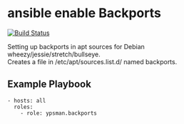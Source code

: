 ansible enable Backports
========================
[![Build Status](https://travis-ci.org/ypsman/ansible-backports.svg?branch=master)](https://travis-ci.org/ypsman/ansible-backports)

Setting up backports in apt sources for Debian wheezy/jessie/stretch/bullseye.<br>
Creates a file in /etc/apt/sources.list.d/ named backports.


Example Playbook
----------------

    - hosts: all
      roles:
        - role: ypsman.backports
